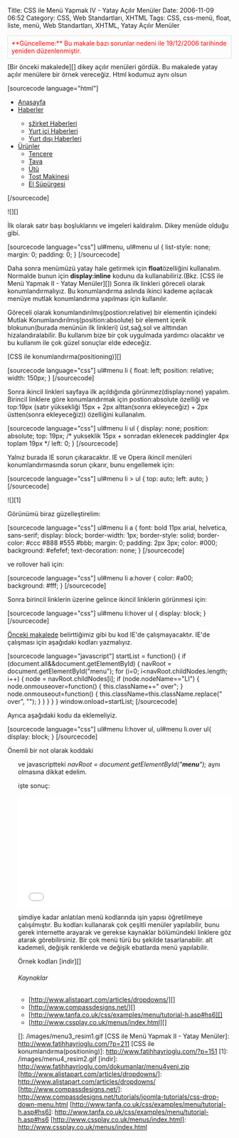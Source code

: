 Title: CSS ile Menü Yapmak IV - Yatay Açılır Menüler
Date: 2006-11-09 06:52
Category: CSS, Web Standartları, XHTML
Tags: CSS, css-menü, float, liste, menü, Web Standartları, XHTML, Yatay Açılır Menüler

<div style="border:1px solid #ddd; color:#f00; padding:8px; margin-bottom:10px">
**Güncelleme:** Bu makale bazı sorunlar nedeni ile 19/12/2006 tarihinde
yeniden düzenlenmiştir.

</div>
[Bir önceki makalede][] dikey açılır menüleri gördük. Bu makalede yatay
açılır menülere bir örnek vereceğiz. Html kodumuz aynı olsun <!--more-->

[sourcecode language="html"] <ul id="menu" > <li><a
href="#">Anasayfa</a></li> <li><a href="#">Haberler</a>
<ul> <li><a href="#">şžirket Haberleri </a></li> <li><a
href="#">Yurt içi Haberleri </a></li> <li><a href="#">Yurt
dışı Haberleri</a></li> </ul> </li> <li><a
href="#">Ürünler</a> <ul> <li><a
href="#">Tencere</a></li> <li><a href="#">Tava</a></li>
<li><a href="#">Ütü</a></li> <li><a href="#">Tost Makinesi
</a></li> <li><a href="#">El Süpürgesi </a></li> </ul>
</li> </ul> [/sourcecode]

![][]

İlk olarak satır başı boşluklarını ve imgeleri kaldıralım. Dikey menüde
olduğu gibi.

[sourcecode language="css"] ul#menu, ul#menu ul { list-style: none;
margin: 0; padding: 0; } [/sourcecode]

Daha sonra menümüzü yatay hale getirmek için **float**özelliğini
kullanalım. Normalde bunun için **display:inline** kodunu da
kullanabiliriz.(Bkz. [CSS ile Menü Yapmak II - Yatay Menüler][]) Sonra
ilk linkleri göreceli olarak konumlandırmalıyız. Bu konumlandırma
aslında ikinci kademe açılacak menüye mutlak konumlandırma yapılması
için kullanılır.

<div class="ekstrabilgi">
Göreceli olarak konumlandırılmış(postion:relative) bir elementin
içindeki Mutlak Konumlandırılmış(position:absolute) bir element içerik
blokunun(burada menünün ilk linkleri) üst,sağ,sol ve alttından
hizalandıralabilir. Bu kullanım bize bir çok uygulmada yardımcı
olacaktır ve bu kullanım ile çok güzel sonuçlar elde edeceğiz.

[CSS ile konumlandırma(positioning)][]

</div>
[sourcecode language="css"] ul#menu li { float: left; position:
relative; width: 150px; } [/sourcecode]

Sonra ikincil linkleri sayfaya ilk açıldığında görünmez(display:none)
yapalım. Birincil linklere göre konumlandırmak için postion:absolute
özelliği ve top:19px (satır yüksekliği 15px + 2px alttan(sonra
ekleyeceğiz) + 2px üstten(sonra ekleyeceğiz)) özelliğini kullanalım.

[sourcecode language="css"] ul#menu li ul { display: none; position:
absolute; top: 19px; /* yukseklik 15px + sonradan eklenecek paddingler
4px toplam 19px */ left: 0; } [/sourcecode]

Yalnız burada IE sorun çıkaracaktır. IE ve Opera ikincil menüleri
konumlandırmasında sorun çıkarır, bunu engellemek için:

[sourcecode language="css"] ul#menu li > ul { top: auto; left: auto; }
[/sourcecode]

![][1]

Görünümü biraz güzelleştirelim:

[sourcecode language="css"] ul#menu li a { font: bold 11px arial,
helvetica, sans-serif; display: block; border-width: 1px; border-style:
solid; border-color: #ccc #888 #555 #bbb; margin: 0; padding: 2px
3px; color: #000; background: #efefef; text-decoration: none; }
[/sourcecode]

ve rollover hali için:

[sourcecode language="css"] ul#menu li a:hover { color: #a00;
background: #fff; } [/sourcecode]

Sonra birincil linklerin üzerine gelince ikincil linklerin görünmesi
için:

[sourcecode language="css"] ul#menu li:hover ul { display: block; }
[/sourcecode]

[Önceki makalede][Bir önceki makalede] belirttiğimiz gibi bu kod IE'de
çalışmayacaktır. IE'de çalışması için aşağıdaki kodları yazmalıyız.

[sourcecode language="javascript"] startList = function() { if
(document.all&&document.getElementById) { navRoot =
document.getElementById("menu"); for (i=0; i<navRoot.childNodes.length;
i++) { node = navRoot.childNodes[i]; if (node.nodeName=="LI") {
node.onmouseover=function() { this.className+=" over"; }
node.onmouseout=function() { this.className=this.className.replace("
over", ""); } } } } } window.onload=startList; [/sourcecode]

Ayrıca aşağıdaki kodu da eklemeliyiz.

[sourcecode language="css"] ul#menu li:hover ul, ul#menu li.over ul{
display: block; } [/sourcecode]

Önemli bir not olarak koddaki <span class="alternatifard">*<ul
id="**menu**" >*</span> ve javascriptteki
<span class="alternatifard">*navRoot =
document.getElementById("**menu**");*</span> aynı olmasına dikkat
edelim.

işte sonuç:

<iframe src="/dokumanlar/menu4.htm" width="480" height="250" frameborder="0" scrolling="auto"></iframe>

şimdiye kadar anlatılan menü kodlarında işin yapısı öğretilmeye
çalışılmıştır. Bu kodları kullanarak çok çeşitli menüler yapılabilir,
bunu gerek internette arayarak ve gerekse kaynaklar bölümündeki linklere
göz atarak görebilirsiniz. Bir çok menü türü bu şekilde tasarlanabilir.
alt kademeli, değişik renklerde ve değişik ebatlarda menü yapılabilir.

Örnek kodları [indir][]

###### Kaynaklar

-   [http://www.alistapart.com/articles/dropdowns/][]
-   [http://www.compassdesigns.net/][]
-   [http://www.tanfa.co.uk/css/examples/menu/tutorial-h.asp#hs6][]
-   [http://www.cssplay.co.uk/menus/index.html][]

</p>

  [Bir önceki makalede]: http://www.fatihhayrioglu.com/?p=216
  []: /images/menu3_resim1.gif
  [CSS ile Menü Yapmak II - Yatay Menüler]: http://www.fatihhayrioglu.com/?p=211
  [CSS ile konumlandırma(positioning)]: http://www.fatihhayrioglu.com/?p=151
  [1]: /images/menu4_resim2.gif
  [indir]: http://www.fatihhayrioglu.com/dokumanlar/menu4yeni.zip
  [http://www.alistapart.com/articles/dropdowns/]: http://www.alistapart.com/articles/dropdowns/
  [http://www.compassdesigns.net/]: http://www.compassdesigns.net/tutorials/joomla-tutorials/css-drop-down-menu.html
  [http://www.tanfa.co.uk/css/examples/menu/tutorial-h.asp#hs6]: http://www.tanfa.co.uk/css/examples/menu/tutorial-h.asp#hs6
  [http://www.cssplay.co.uk/menus/index.html]: http://www.cssplay.co.uk/menus/index.html
